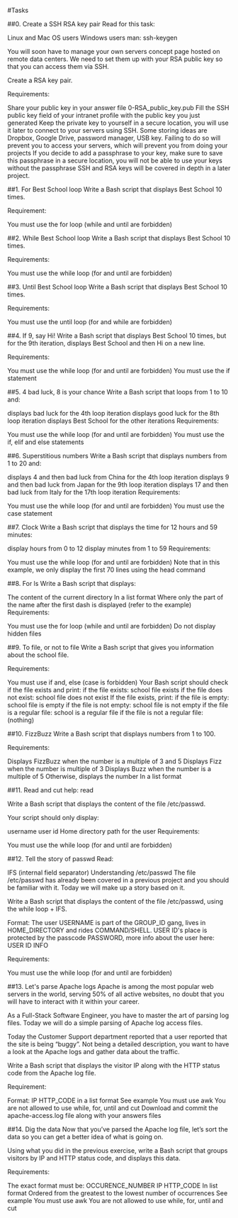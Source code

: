 #Tasks

##0. Create a SSH RSA key pair Read for this task:

Linux and Mac OS users Windows users man: ssh-keygen

You will soon have to manage your own servers concept page hosted on remote data centers. We need to set them up with your RSA public key so that you can access them via SSH.

Create a RSA key pair.

Requirements:

Share your public key in your answer file 0-RSA_public_key.pub Fill the SSH public key field of your intranet profile with the public key you just generated Keep the private key to yourself in a secure location, you will use it later to connect to your servers using SSH. Some storing ideas are Dropbox, Google Drive, password manager, USB key. Failing to do so will prevent you to access your servers, which will prevent you from doing your projects If you decide to add a passphrase to your key, make sure to save this passphrase in a secure location, you will not be able to use your keys without the passphrase SSH and RSA keys will be covered in depth in a later project.

##1. For Best School loop Write a Bash script that displays Best School 10 times.

Requirement:

You must use the for loop (while and until are forbidden)

##2. While Best School loop Write a Bash script that displays Best School 10 times.

Requirements:

You must use the while loop (for and until are forbidden)

##3. Until Best School loop Write a Bash script that displays Best School 10 times.

Requirements:

You must use the until loop (for and while are forbidden)

##4. If 9, say Hi! Write a Bash script that displays Best School 10 times, but for the 9th iteration, displays Best School and then Hi on a new line.

Requirements:

You must use the while loop (for and until are forbidden) You must use the if statement

##5. 4 bad luck, 8 is your chance Write a Bash script that loops from 1 to 10 and:

displays bad luck for the 4th loop iteration displays good luck for the 8th loop iteration displays Best School for the other iterations Requirements:

You must use the while loop (for and until are forbidden) You must use the if, elif and else statements

##6. Superstitious numbers Write a Bash script that displays numbers from 1 to 20 and:

displays 4 and then bad luck from China for the 4th loop iteration displays 9 and then bad luck from Japan for the 9th loop iteration displays 17 and then bad luck from Italy for the 17th loop iteration Requirements:

You must use the while loop (for and until are forbidden) You must use the case statement

##7. Clock Write a Bash script that displays the time for 12 hours and 59 minutes:

display hours from 0 to 12 display minutes from 1 to 59 Requirements:

You must use the while loop (for and until are forbidden) Note that in this example, we only display the first 70 lines using the head command

##8. For ls Write a Bash script that displays:

The content of the current directory In a list format Where only the part of the name after the first dash is displayed (refer to the example) Requirements:

You must use the for loop (while and until are forbidden) Do not display hidden files

##9. To file, or not to file Write a Bash script that gives you information about the school file.

Requirements:

You must use if and, else (case is forbidden) Your Bash script should check if the file exists and print: if the file exists: school file exists if the file does not exist: school file does not exist If the file exists, print: if the file is empty: school file is empty if the file is not empty: school file is not empty if the file is a regular file: school is a regular file if the file is not a regular file: (nothing)

##10. FizzBuzz Write a Bash script that displays numbers from 1 to 100.

Requirements:

Displays FizzBuzz when the number is a multiple of 3 and 5 Displays Fizz when the number is multiple of 3 Displays Buzz when the number is a multiple of 5 Otherwise, displays the number In a list format

##11. Read and cut help: read

Write a Bash script that displays the content of the file /etc/passwd.

Your script should only display:

username user id Home directory path for the user Requirements:

You must use the while loop (for and until are forbidden)

##12. Tell the story of passwd Read:

IFS (internal field separator) Understanding /etc/passwd The file /etc/passwd has already been covered in a previous project and you should be familiar with it. Today we will make up a story based on it.

Write a Bash script that displays the content of the file /etc/passwd, using the while loop + IFS.

Format: The user USERNAME is part of the GROUP_ID gang, lives in HOME_DIRECTORY and rides COMMAND/SHELL. USER ID's place is protected by the passcode PASSWORD, more info about the user here: USER ID INFO

Requirements:

You must use the while loop (for and until are forbidden)

##13. Let's parse Apache logs Apache is among the most popular web servers in the world, serving 50% of all active websites, no doubt that you will have to interact with it within your career.

As a Full-Stack Software Engineer, you have to master the art of parsing log files. Today we will do a simple parsing of Apache log access files.

Today the Customer Support department reported that a user reported that the site is being “buggy”. Not being a detailed description, you want to have a look at the Apache logs and gather data about the traffic.

Write a Bash script that displays the visitor IP along with the HTTP status code from the Apache log file.

Requirement:

Format: IP HTTP_CODE in a list format See example You must use awk You are not allowed to use while, for, until and cut Download and commit the apache-access.log file along with your answers files

##14. Dig the data Now that you’ve parsed the Apache log file, let’s sort the data so you can get a better idea of what is going on.

Using what you did in the previous exercise, write a Bash script that groups visitors by IP and HTTP status code, and displays this data.

Requirements:

The exact format must be: OCCURENCE_NUMBER IP HTTP_CODE In list format Ordered from the greatest to the lowest number of occurrences See example You must use awk You are not allowed to use while, for, until and cut
